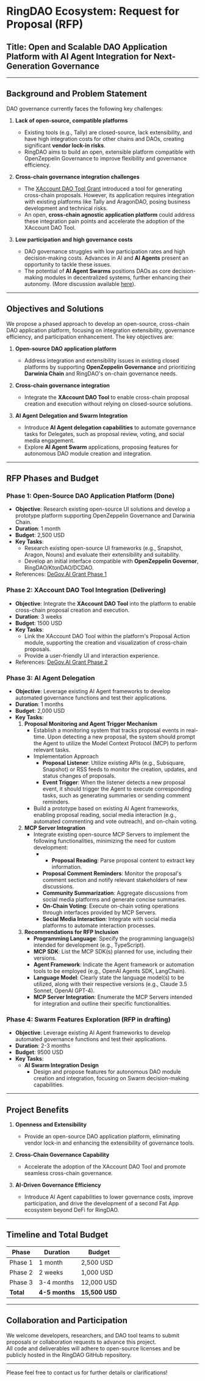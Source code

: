 # RingDAO Ecosystem: Request for Proposal (RFP)

## Title: Open and Scalable DAO Application Platform with AI Agent Integration for Next-Generation Governance

---

## Background and Problem Statement

DAO governance currently faces the following key challenges:

1. **Lack of open-source, compatible platforms**  
   - Existing tools (e.g., Tally) are closed-source, lack extensibility, and have high integration costs for other chains and DAOs, creating significant **vendor lock-in risks**.  
   - RingDAO aims to build an open, extensible platform compatible with OpenZeppelin Governance to improve flexibility and governance efficiency.

2. **Cross-chain governance integration challenges**  
   - The [XAccount DAO Tool Grant](https://github.com/ringecosystem/collaboration/blob/master/grant/projects/new-xAccount.md) introduced a tool for generating cross-chain proposals. However, its application requires integration with existing platforms like Tally and AragonDAO, posing business development and technical risks.  
   - An open, **cross-chain agnostic application platform** could address these integration pain points and accelerate the adoption of the XAccount DAO Tool.

3. **Low participation and high governance costs**  
   - DAO governance struggles with low participation rates and high decision-making costs. Advances in AI and **AI Agents** present an opportunity to tackle these issues.  
   - The potential of **AI Agent Swarms** positions DAOs as core decision-making modules in decentralized systems, further enhancing their autonomy. (More discussion available [here](https://x.com/ringecosystem/status/1875787573848846464)).

---

## Objectives and Solutions

We propose a phased approach to develop an open-source, cross-chain DAO application platform, focusing on integration extensibility, governance efficiency, and participation enhancement. The key objectives are:

1. **Open-source DAO application platform**  
   - Address integration and extensibility issues in existing closed platforms by supporting **OpenZeppelin Governance** and prioritizing **Darwinia Chain** and RingDAO's on-chain governance needs.

2. **Cross-chain governance integration**  
   - Integrate the **XAccount DAO Tool** to enable cross-chain proposal creation and execution without relying on closed-source solutions.

3. **AI Agent Delegation and Swarm Integration**  
   - Introduce **AI Agent delegation capabilities** to automate governance tasks for Delegates, such as proposal review, voting, and social media engagement.  
   - Explore **AI Agent Swarm** applications, proposing features for autonomous DAO module creation and integration.

---

## RFP Phases and Budget

### Phase 1: Open-Source DAO Application Platform (Done)
- **Objective**: Research existing open-source UI solutions and develop a prototype platform supporting OpenZeppelin Governance and Darwinia Chain.  
- **Duration**: 1 month  
- **Budget**: 2,500 USD  
- **Key Tasks**:  
  - Research existing open-source UI frameworks (e.g., Snapshot, Aragon, Nouns) and evaluate their extensibility and suitability.  
  - Develop an initial interface compatible with **OpenZeppelin Governor**, RingDAO/KtonDAO/DCDAO.  
- References: [DeGov.AI Grant Phase 1](https://github.com/ringecosystem/collaboration/blob/master/grant/projects/degov.md)

### Phase 2: XAccount DAO Tool Integration (Delivering)
- **Objective**: Integrate the **XAccount DAO Tool** into the platform to enable cross-chain proposal creation and execution.  
- **Duration**: 3 weeks
- **Budget**: 1500 USD  
- **Key Tasks**:  
  - Link the XAccount DAO Tool within the platform's Proposal Action module, supporting the creation and visualization of cross-chain proposals.  
  - Provide a user-friendly UI and interaction experience.  
- References: [DeGov.AI Grant Phase 2](https://github.com/ringecosystem/collaboration/blob/master/grant/projects/degov-phase-2.md)

### Phase 3: AI Agent Delegation
- **Objective**: Leverage existing AI Agent frameworks to develop automated governance functions and test their applications.  
- **Duration**: 1 months  
- **Budget**: 2,000 USD  
- **Key Tasks**:  
  1. **Proposal Monitoring and Agent Trigger Mechanism**  
     - Establish a monitoring system that tracks proposal events in real-time. Upon detecting a new proposal, the system should prompt the Agent to utilize the Model Context Protocol (MCP) to perform relevant tasks.
     - Implementation Approach
       - **Proposal Listener**: Utilize existing APIs (e.g., Subsquare, Snapshot) or RSS feeds to monitor the creation, updates, and status changes of proposals.
       - **Event Trigger**: When the listener detects a new proposal event, it should trigger the Agent to execute corresponding tasks, such as generating summaries or sending comment reminders.
     - Build a prototype based on existing AI Agent frameworks, enabling proposal reading, social media interaction (e.g., automated commenting and vote outreach), and on-chain voting.  
  2. **MCP Server Integration**  
     - Integrate existing open-source MCP Servers to implement the following functionalities, minimizing the need for custom development:
       - - **Proposal Reading**: Parse proposal content to extract key information.
       - **Proposal Comment Reminders**: Monitor the proposal's comment section and notify relevant stakeholders of new discussions.
       - **Community Summarization**: Aggregate discussions from social media platforms and generate concise summaries.
       - **On-Chain Voting**: Execute on-chain voting operations through interfaces provided by MCP Servers.
       - **Social Media Interaction**: Integrate with social media platforms to automate interaction processes.
  3. **Recommendations for RFP Inclusion**
     - **Programming Language**: Specify the programming language(s) intended for development (e.g., TypeScript).
     - **MCP SDK**: List the MCP SDK(s) planned for use, including their versions.
     - **Agent Framework**: Indicate the Agent framework or automation tools to be employed (e.g., OpenAI Agents SDK, LangChain).
     - **Language Model**: Clearly state the language model(s) to be utilized, along with their respective versions (e.g., Claude 3.5 Sonnet, OpenAI GPT-4).
     - **MCP Server Integration**: Enumerate the MCP Servers intended for integration and outline their specific functionalities.

### Phase 4: Swarm Features Exploration (RFP in drafting)
- **Objective**: Leverage existing AI Agent frameworks to develop automated governance functions and test their applications.  
- **Duration**: 2-3 months  
- **Budget**: 9500 USD  
- **Key Tasks**:    
  - **AI Swarm Integration Design**  
     - Design and propose features for autonomous DAO module creation and integration, focusing on Swarm decision-making capabilities.  

---

## Project Benefits

1. **Openness and Extensibility**  
   - Provide an open-source DAO application platform, eliminating vendor lock-in and enhancing the extensibility of governance tools.  

2. **Cross-Chain Governance Capability**  
   - Accelerate the adoption of the XAccount DAO Tool and promote seamless cross-chain governance.  

3. **AI-Driven Governance Efficiency**  
   - Introduce AI Agent capabilities to lower governance costs, improve participation, and drive the development of a second Fat App ecosystem beyond DeFi for RingDAO.  

---

## Timeline and Total Budget

| Phase       | Duration      | Budget      |
|-------------|---------------|-------------|
| Phase 1     | 1 month       | 2,500 USD   |
| Phase 2     | 2 weeks       | 1,000 USD   |
| Phase 3     | 3-4 months    | 12,000 USD  |
| **Total**   | **4-5 months**| **15,500 USD** |

---

## Collaboration and Participation

We welcome developers, researchers, and DAO tool teams to submit proposals or collaboration requests to advance this project.  
All code and deliverables will adhere to open-source licenses and be publicly hosted in the RingDAO GitHub repository.  

---

Please feel free to contact us for further details or clarifications!
